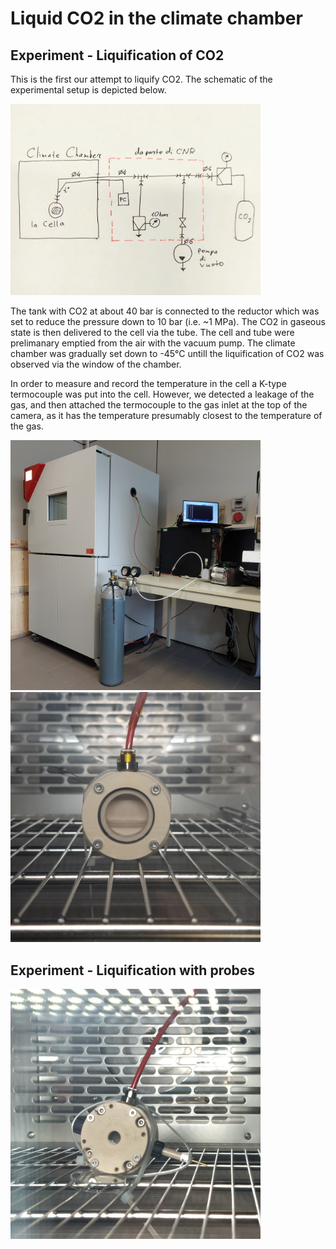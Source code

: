 # Liquid CO2 in the climate chamber

## Experiment - Liquification of CO2
This is the first our attempt to liquify CO2. The schematic of the experimental setup is depicted below.

<img alt="Drawing of the experiment setup" src="/img/2024-09-18 - Experiment setup.jpg" width=400px>

The tank with CO2 at about 40 bar is connected to the reductor which was set to reduce the pressure down to 10 bar (i.e. ~1 MPa). The CO2 in gaseous state is then delivered to the cell via the tube. The cell and tube were prelimanary emptied from the air with the vacuum pump. The climate chamber was gradually set down to -45&deg;C untill the liquification of CO2 was observed via the window of the chamber.

In order to measure and record the temperature in the cell a K-type termocouple was put into the cell. However, we detected a leakage of the gas, and then attached the termocouple to the gas inlet at the top of the camera, as it has the temperature presumably closest to the temperature of the gas.

<img alt="Equimpent in the room" src="/img/20240919_113345.jpg" width=400px>

<img alt="The cell in the chamber" src="/img/20240919_125246.jpg" width=400px>

## Experiment - Liquification with probes

<img alt="The cell in the chamber" src="/img/2024-09-24 - Cell with probes.jpg" width=400px>

